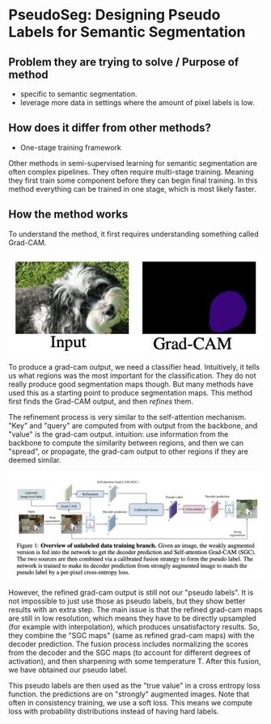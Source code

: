 # PseudoSeg: Designing Pseudo Labels for Semantic Segmentation

## Problem they are trying to solve / Purpose of method

- specific to semantic segmentation.
- leverage more data in settings where the amount of pixel labels is low. 


## How does it differ from other methods?

- One-stage training framework

Other methods in semi-supervised learning for semantic segmentation are often complex pipelines.
They often require multi-stage training.
Meaning they first train some component before they can begin final training.
In this method everything can be trained in one stage, which is most likely faster. 


## How the method works

To understand the method, it first requires understanding something called Grad-CAM. 

![Grad-CAM](./figures/gradcam.png)

To produce a grad-cam output, we need a classifier head.
Intuitively, it tells us what regions was the most important for the classification.
They do not really produce good segmentation maps though.
But many methods have used this as a starting point to produce segmentation maps.
This method first finds the Grad-CAM output, and then *refines* them. 


The refinement process is very similar to the self-attention mechanism.
"Key" and "query" are computed from with output from the backbone,
and "value" is the grad-cam output.
intuition: use information from the backbone to compute the similarity between regions,
and then we can "spread", or propagate,
the grad-cam output to other regions if they are deemed similar. 


![PseudoSeg Pipeline](./figures/pseudoseg_pipeline.png)

However, the refined grad-cam output is still not our "pseudo labels".
It is not impossible to just use those as pseudo labels,
but they show better results with an extra step.
The main issue is that the refined grad-cam maps are still in low resolution,
which means they have to be directly upsampled (for example with interpolation),
which produces unsatisfactory results.
So, they combine the "SGC maps" (same as refined grad-cam maps) with the decoder prediction.
The fusion process includes normalizing the scores from the
decoder and the SGC maps (to account for different degrees of activation),
and then sharpening with some temperature T.
After this fusion, we have obtained our pseudo label. 

This pseudo labels are then used as the "true value" in a cross entropy loss function.
the predictions are on "strongly" augmented images.
Note that often in consistency training, we use a soft loss.
This means we compute loss with probability distributions instead of having hard labels. 
